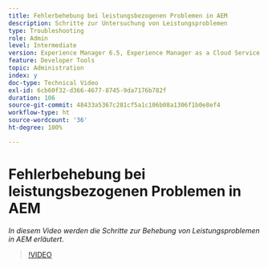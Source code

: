 ```yaml
---
title: Fehlerbehebung bei leistungsbezogenen Problemen in AEM
description: Schritte zur Untersuchung von Leistungsproblemen
type: Troubleshooting
role: Admin
level: Intermediate
version: Experience Manager 6.5, Experience Manager as a Cloud Service
feature: Developer Tools
topic: Administration
index: y
doc-type: Technical Video
exl-id: 6cb60f32-d366-4677-8745-9da7176b782f
duration: 106
source-git-commit: 48433a5367c281cf5a1c106b08a1306f1b0e8ef4
workflow-type: ht
source-wordcount: '36'
ht-degree: 100%

---
```


# Fehlerbehebung bei leistungsbezogenen Problemen in AEM

*In diesem Video werden die Schritte zur Behebung von Leistungsproblemen in AEM erläutert.*

>[!VIDEO](https://video.tv.adobe.com/v/335472?quality=12&learn=on)
